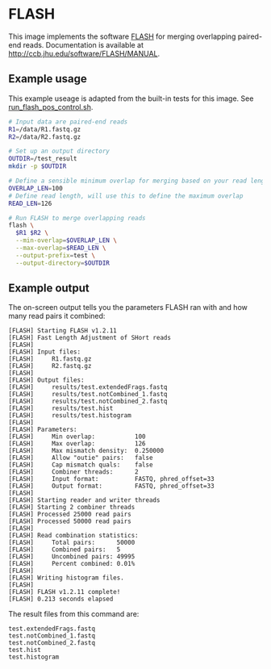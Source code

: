 # FLASH

This image implements the software [FLASH](http://ccb.jhu.edu/software/FLASH) for merging overlapping paired-end reads.
Documentation is available at http://ccb.jhu.edu/software/FLASH/MANUAL.

## Example usage
This example useage is adapted from the built-in tests for this image. See [run_flash_pos_control.sh](tests/scripts/run_flash_pos_control.sh).

```bash
# Input data are paired-end reads
R1=/data/R1.fastq.gz
R2=/data/R2.fastq.gz

# Set up an output directory
OUTDIR=/test_result
mkdir -p $OUTDIR

# Define a sensible minimum overlap for merging based on your read lengths
OVERLAP_LEN=100
# Define read length, will use this to define the maximum overlap
READ_LEN=126

# Run FLASH to merge overlapping reads
flash \
  $R1 $R2 \
  --min-overlap=$OVERLAP_LEN \
  --max-overlap=$READ_LEN \
  --output-prefix=test \
  --output-directory=$OUTDIR
```

## Example output

The on-screen output tells you the parameters FLASH ran with and how many read pairs it combined:
```
[FLASH] Starting FLASH v1.2.11
[FLASH] Fast Length Adjustment of SHort reads
[FLASH]  
[FLASH] Input files:
[FLASH]     R1.fastq.gz
[FLASH]     R2.fastq.gz
[FLASH]  
[FLASH] Output files:
[FLASH]     results/test.extendedFrags.fastq
[FLASH]     results/test.notCombined_1.fastq
[FLASH]     results/test.notCombined_2.fastq
[FLASH]     results/test.hist
[FLASH]     results/test.histogram
[FLASH]  
[FLASH] Parameters:
[FLASH]     Min overlap:           100
[FLASH]     Max overlap:           126
[FLASH]     Max mismatch density:  0.250000
[FLASH]     Allow "outie" pairs:   false
[FLASH]     Cap mismatch quals:    false
[FLASH]     Combiner threads:      2
[FLASH]     Input format:          FASTQ, phred_offset=33
[FLASH]     Output format:         FASTQ, phred_offset=33
[FLASH]  
[FLASH] Starting reader and writer threads
[FLASH] Starting 2 combiner threads
[FLASH] Processed 25000 read pairs
[FLASH] Processed 50000 read pairs
[FLASH]  
[FLASH] Read combination statistics:
[FLASH]     Total pairs:      50000
[FLASH]     Combined pairs:   5
[FLASH]     Uncombined pairs: 49995
[FLASH]     Percent combined: 0.01%
[FLASH]  
[FLASH] Writing histogram files.
[FLASH]  
[FLASH] FLASH v1.2.11 complete!
[FLASH] 0.213 seconds elapsed
```

The result files from this command are:
```
test.extendedFrags.fastq
test.notCombined_1.fastq
test.notCombined_2.fastq
test.hist
test.histogram
```
